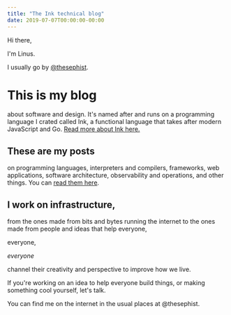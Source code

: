 ```yaml
---
title: "The Ink technical blog"
date: 2019-07-07T00:00:00-00:00
---
```


Hi there,

I'm Linus.

I usually go by [@thesephist](https://twitter.com/thesephist).

# This is my blog

about software and design. It's named after and runs on a programming language I crated called Ink, a functional language that takes after modern JavaScript and Go. [Read more about Ink here.](https://linus.zone/ink)

## These are my posts

on programming languages, interpreters and compilers, frameworks, web applications, software architecture, observability and operations, and other things. You can [read them here](/posts).

## I work on infrastructure,

from the ones made from bits and bytes running the internet to the ones made from people and ideas that help everyone,

everyone,

_everyone_

channel their creativity and perspective to improve how we live.

If you're working on an idea to help everyone build things, or making something cool yourself, let's talk.

You can find me on the internet in the usual places at @thesephist.
